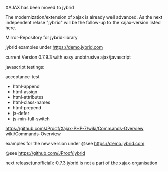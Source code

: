 XAJAX has been moved to jybrid

The modernization/extension of xajax is already well advanced.
As the next independent relase "jybrid" will be the follow-up to the xajax-version listed here.

Mirror-Repository for jybrid-library 

jybrid examples under https://demo.jybrid.com 

current Version 0.7.9.3 with easy unobtrusive ajax/javascript 

javascript testings:

acceptance-test
* html-append
* html-assign
* html-attributes
* html-class-names
* html-prepend
* js-defer
* js-min-full-switch

https://github.com/JProof/Xajax-PHP-7/wiki/Commands-Overview wiki/Commands-Overview

examples for the new version under @see https://demo.jybrid.com

@see https://github.com/JProof/jybrid 

next release(unofficial): 0.7.3 jybrid is not a part of the xajax-organisation
